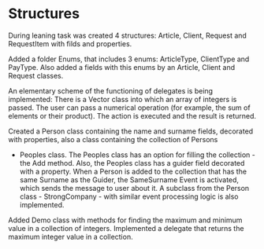 # Structures

During leaning task was created 4 structures: Article, Client, Request and RequestItem with filds and properties.

Added a folder Enums, that includes 3 enums: ArticleType, ClientType and PayType. Also added a fields with this 
enums by an Article, Client and Request classes.

An elementary scheme of the functioning of delegates is being implemented:
There is a Vector class into which an array of integers is passed. 
The user can pass a numerical operation (for example, the sum of elements or their product). 
The action is executed and the result is returned.

Created a Person class containing the name and surname fields, decorated with properties, also a class containing the collection of Persons 
- Peoples class. The Peoples class has an option for filling the collection - the Add method. Also, the Peoples class has a guider field 
decorated with a property. When a Person is added to the collection that has the same Surname as the Guider, the SameSurname Event is activated, 
which sends the message to user about it.
A subclass from the Person class - StrongCompany - with similar event processing logic is also implemented.

Added Demo class with methods for finding the maximum and minimum value in a collection of integers.
Implemented a delegate that returns the maximum integer value in a collection.